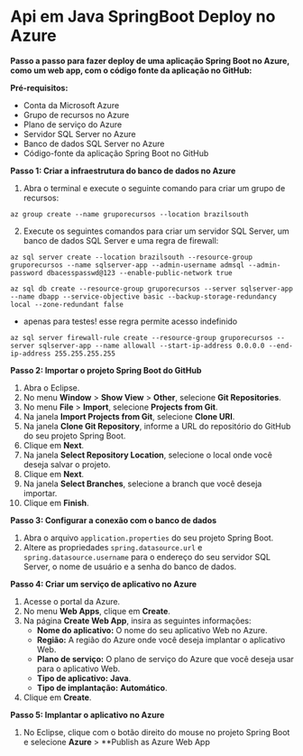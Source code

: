 # Api em Java SpringBoot Deploy no Azure

**Passo a passo para fazer deploy de uma aplicação Spring Boot no Azure, como um web app, com o código fonte da aplicação no GitHub:**

**Pré-requisitos:**

* Conta da Microsoft Azure
* Grupo de recursos no Azure
* Plano de serviço do Azure
* Servidor SQL Server no Azure
* Banco de dados SQL Server no Azure
* Código-fonte da aplicação Spring Boot no GitHub

**Passo 1: Criar a infraestrutura do banco de dados no Azure**

1. Abra o terminal e execute o seguinte comando para criar um grupo de recursos:

```
az group create --name gruporecursos --location brazilsouth
```

2. Execute os seguintes comandos para criar um servidor SQL Server, um banco de dados SQL Server e uma regra de firewall:

```
az sql server create --location brazilsouth --resource-group gruporecursos --name sqlserver-app --admin-username admsql --admin-password dbacesspasswd@123 --enable-public-network true
```

```
az sql db create --resource-group gruporecursos --server sqlserver-app --name dbapp --service-objective basic --backup-storage-redundancy local --zone-redundant false
```
- apenas para testes! esse regra permite acesso indefinido 

```
az sql server firewall-rule create --resource-group gruporecursos --server sqlserver-app --name allowall --start-ip-address 0.0.0.0 --end-ip-address 255.255.255.255 
```


**Passo 2: Importar o projeto Spring Boot do GitHub**

1. Abra o Eclipse.
2. No menu **Window** > **Show View** > **Other**, selecione **Git Repositories**.
3. No menu **File** > **Import**, selecione **Projects from Git**.
4. Na janela **Import Projects from Git**, selecione **Clone URI**.
5. Na janela **Clone Git Repository**, informe a URL do repositório do GitHub do seu projeto Spring Boot.
6. Clique em **Next**.
7. Na janela **Select Repository Location**, selecione o local onde você deseja salvar o projeto.
8. Clique em **Next**.
9. Na janela **Select Branches**, selecione a branch que você deseja importar.
10. Clique em **Finish**.

**Passo 3: Configurar a conexão com o banco de dados**

1. Abra o arquivo `application.properties` do seu projeto Spring Boot.
2. Altere as propriedades `spring.datasource.url` e `spring.datasource.username` para o endereço do seu servidor SQL Server, o nome de usuário e a senha do banco de dados.

**Passo 4: Criar um serviço de aplicativo no Azure**

1. Acesse o portal da Azure.
2. No menu **Web Apps**, clique em **Create**.
3. Na página **Create Web App**, insira as seguintes informações:
    * **Nome do aplicativo:** O nome do seu aplicativo Web no Azure.
    * **Região:** A região do Azure onde você deseja implantar o aplicativo Web.
    * **Plano de serviço:** O plano de serviço do Azure que você deseja usar para o aplicativo Web.
    * **Tipo de aplicativo:** **Java**.
    * **Tipo de implantação:** **Automático**.
4. Clique em **Create**.

**Passo 5: Implantar o aplicativo no Azure**

1. No Eclipse, clique com o botão direito do mouse no projeto Spring Boot e selecione **Azure** > **Publish as Azure Web App
